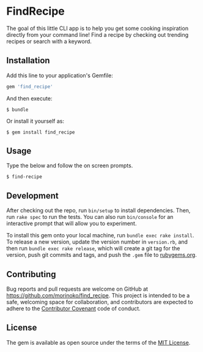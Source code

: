 # FindRecipe

The goal of this little CLI app is to help you get some cooking inspiration directly from your command line! Find a recipe by checking out trending recipes or search with a keyword.

## Installation

Add this line to your application's Gemfile:

```ruby
gem 'find_recipe'
```

And then execute:

    $ bundle

Or install it yourself as:

    $ gem install find_recipe

## Usage

Type the below and follow the on screen prompts.

    $ find-recipe


## Development

After checking out the repo, run `bin/setup` to install dependencies. Then, run `rake spec` to run the tests. You can also run `bin/console` for an interactive prompt that will allow you to experiment.

To install this gem onto your local machine, run `bundle exec rake install`. To release a new version, update the version number in `version.rb`, and then run `bundle exec rake release`, which will create a git tag for the version, push git commits and tags, and push the `.gem` file to [rubygems.org](https://rubygems.org).

## Contributing

Bug reports and pull requests are welcome on GitHub at https://github.com/morinoko/find_recipe. This project is intended to be a safe, welcoming space for collaboration, and contributors are expected to adhere to the [Contributor Covenant](http://contributor-covenant.org) code of conduct.


## License

The gem is available as open source under the terms of the [MIT License](http://opensource.org/licenses/MIT).

